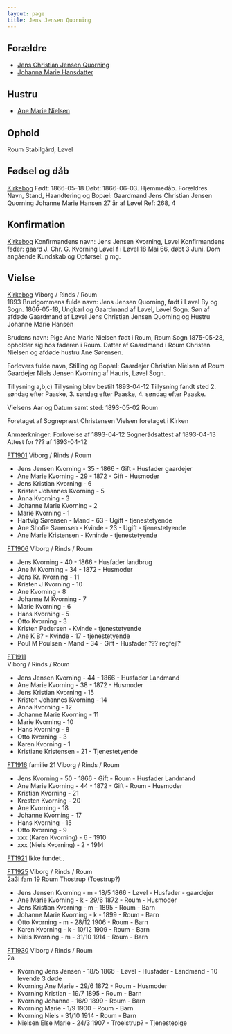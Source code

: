 ```yaml
---
layout: page
title: Jens Jensen Quorning
---
```


## Forældre

* [Jens Christian Jensen Quorning](/stamt/jens-christian-jensen-quorning/)
* [Johanna Marie Hansdatter](/stamt/jens-christian-jensen-quorning/)

## Hustru
* [Ane Marie Nielsen](/stamt/ane-marie-nielsen/)

## Ophold
Roum
Stabilgård, Løvel

## Fødsel og dåb

[Kirkebog](https://www.danishfamilysearch.dk/sogn2018/churchbook/source134507/opslag14529980)
Født: 1866-05-18
Døbt: 1866-06-03. Hjemmedåb.
Forældres Navn, Stand, Haandtering og Bopæl:
Gaardmand Jens Christian Jensen Quorning
Johanne Marie Hansen 27 år af Løvel
Ref: 268, 4

## Konfirmation
[Kirkebog](https://www.danishfamilysearch.dk/sogn2018/churchbook/source134507/opslag14530052)
Konfirmandens navn: Jens Jensen Kvorning, Løvel
Konfirmandens fader: gaard J. Chr. G. Kvorning Løvel
f i Løvel 18 Mai 66, døbt 3 Juni.
Dom angående Kundskab og Opførsel: g mg.

## Vielse
[Kirkebog](https://www.danishfamilysearch.dk/sogn2049/churchbook/source19134/opslag3865558)
Viborg / Rinds / Roum  
1893
Brudgommens fulde navn:
Jens Jensen Quorning, født i Løvel By og Sogn. 1866-05-18,
Ungkarl og Gaardmand af Løvel, Løvel Sogn.
Søn af afdøde Gaardmand af Løvel
Jens Christian Jensen Quorning og
Hustru Johanne Marie Hansen

Brudens navn:
Pige Ane Marie Nielsen født i Roum, Roum Sogn 1875-05-28, opholder sig hos faderen i Roum.
Datter af Gaardmand i Roum Christen Nielsen og afdøde hustru Ane Sørensen.

Forlovers fulde navn, Stilling og Bopæl:
Gaardejer Christian Nielsen af Roum
Gaardejer Niels Jensen Kvorning af Hauris, Løvel Sogn.

Tillysning a,b,c)
Tillysning blev bestilt 1893-04-12
Tillysning fandt sted
2. søndag efter Paaske,
3. søndag efter Paaske,
4. søndag efter Paaske.

Vielsens Aar og Datum samt sted:
1893-05-02 Roum

Foretaget af
Sognepræst Christensen
Vielsen foretaget i Kirken

Anmærkninger:
Forlovelse af 1893-04-12
Sognerådsattest af 1893-04-13
Attest for ??? af 1893-04-12

[FT1901](https://www.danishfamilysearch.dk/cid13066961)
Viborg / Rinds / Roum  
* Jens Jensen Kvorning - 35 - 1866 - Gift - Husfader gaardejer
* Ane Marie Kvorning - 29 - 1872 - Gift - Husmoder
* Jens Kristian Kvorning - 6
* Kristen Johannes Kvorning - 5
* Anna Kvorning - 3
* Johanne Marie Kvorning - 2
* Marie Kvorning - 1
* Hartvig Sørensen - Mand - 63 - Ugift - tjenestetyende
* Ane Shofie Sørensen - Kvinde - 23 - Ugift - tjenestetyende
* Ane Marie Kristensen - Kvninde - tjenestetyende

[FT1906](https://www.danishfamilysearch.dk/cid13183926)
Viborg / Rinds / Roum  
* Jens Kvorning - 40 - 1866 - Husfader landbrug
* Ane M Kvorning - 34 - 1872 - Husmoder
* Jens Kr. Kvorning - 11
* Kristen J Kvorning - 10
* Ane Kvorning - 8
* Johanne M Kvorning - 7
* Marie Kvorning - 6
* Hans Kvorning - 5
* Otto Kvorning - 3
* Kristen Pedersen - Kvinde - tjenestetyende
* Ane K B? - Kvinde - 17 - tjenestetyende
* Poul M Poulsen - Mand - 34 - Gift - Husfader ??? regfejl?

[FT1911](https://www.danishfamilysearch.dk/cid18737220)  
Viborg / Rinds / Roum  
* Jens Jensen Kvorning - 44 - 1866 - Husfader Landmand
* Ane Marie Kvorning - 38 - 1872 - Husmoder
* Jens Kristian Kvorning - 15
* Kristen Johannes Kvorning - 14
* Anna Kvorning - 12
* Johanne Marie Kvorning - 11
* Marie Kvorning - 10
* Hans Kvorning - 8
* Otto Kvorning - 3
* Karen Kvorning - 1
* Kristiane Kristensen - 21 - Tjenestetyende

[FT1916](https://www.danishfamilysearch.dk/census1916/sogn2049/allpersons) familie 21
Viborg / Rinds / Roum  
* Jens Kvorning - 50 - 1866 - Gift - Roum - Husfader Landmand
* Ane Marie Kvorning - 44 - 1872 - Gift - Roum - Husmoder
* Kristian Kvorning - 21
* Kresten Kvorning - 20
* Ane Kvorning - 18
* Johanne Kvorning - 17
* Hans Kvorning - 15
* Otto Kvorning - 9
* xxx (Karen Kvorning) - 6 - 1910
* xxx (Niels Kvorning) - 2 - 1914

[FT1921](https://www.danishfamilysearch.dk/census1921/sogn2049)
Ikke fundet..

[FT1925](https://www.danishfamilysearch.dk/sogn2049/census1925/opslag6354136)
Viborg / Rinds / Roum  
2a3i fam 19
Roum Thostrup (Toestrup?)  
* Jens Jensen Kvorning - m - 18/5 1866 - Løvel - Husfader - gaardejer
* Ane Marie Kvorning - k - 29/6 1872 - Roum - Husmoder
* Jens Kristian Kvorning - m - 1895 - Roum - Barn
* Johanne Marie Kvorning - k - 1899 - Roum - Barn
* Otto Kvorning - m - 28/12 1906 - Roum - Barn
* Karen Kvorning - k - 10/12 1909 - Roum - Barn
* Niels Kvorning - m - 31/10 1914 - Roum - Barn

[FT1930](https://www.danishfamilysearch.dk/sogn2049/census1930/opslag8908333)
Viborg / Rinds / Roum  
2a
* Kvorning Jens Jensen - 18/5 1866 - Løvel - Husfader - Landmand - 10 levende 3 døde
* Kvorning Ane Marie - 29/6 1872 - Roum - Husmoder
* Kvorning Kristian - 19/7 1895 - Roum - Barn
* Kvorning Johanne - 16/9 1899 - Roum - Barn
* Kvorning Marie - 1/9 1900 - Roum - Barn
* Kvorning Niels - 31/10 1914 - Roum - Barn
* Nielsen Else Marie - 24/3 1907 - Troelstrup? - Tjenestepige

